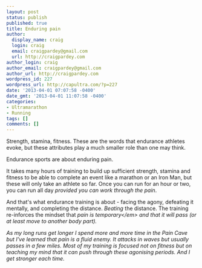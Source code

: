 ```yaml
---
layout: post
status: publish
published: true
title: Enduring pain
author:
  display_name: craig
  login: craig
  email: craigpardey@gmail.com
  url: http://craigpardey.com
author_login: craig
author_email: craigpardey@gmail.com
author_url: http://craigpardey.com
wordpress_id: 227
wordpress_url: http://capultra.com/?p=227
date: '2013-04-01 07:07:58 -0400'
date_gmt: '2013-04-01 11:07:58 -0400'
categories:
- Ultramarathon
- Running
tags: []
comments: []
---
```

<p>Strength, stamina, fitness. These are the words that endurance athletes evoke, but these attributes play a much smaller role than one may think.</p>
<p>Endurance sports are about enduring pain.</p>
<p>It takes many hours of training to build up sufficient strength, stamina and fitness to be able to complete an event like a marathon or an Iron Man, but these will only take an athlete so far.  Once you can run for an hour or two, you can run all day <em>provided you can work through the pain</em>.</p>
<p>And that's what endurance training is about - facing the agony, defeating it mentally, and completing the distance.  <em>Beating</em> the distance. The training re-inforces the mindset that <em>pain is temporary<&#47;em> and that it will pass (or at least move to another body part).</p>
<p>As my long runs get longer I spend more and more time in the Pain Cave but I've learned that pain is a fluid enemy.  It attacks in waves but usually passes in a few miles.  Most of my training is focused not on fitness but on teaching my mind that it can push through these agonising periods. And I get stronger each time.</p>
